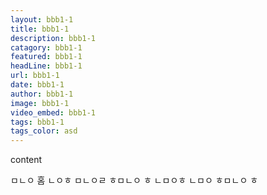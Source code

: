 ```yaml
---
layout: bbb1-1
title: bbb1-1
description: bbb1-1
catagory: bbb1-1
featured: bbb1-1
headLine: bbb1-1
url: bbb1-1
date: bbb1-1
author: bbb1-1
image: bbb1-1
video_embed: bbb1-1
tags: bbb1-1
tags_color: asd
---
```

content

ㅁㄴㅇ
홈
ㄴㅇㅎ
ㅁㄴㅇㄹ
ㅎㅁㄴㅇ
ㅎ
ㄴㅁㅇㅎ
ㄴㅁㅇ
ㅎㅁㄴㅇ
ㅎ